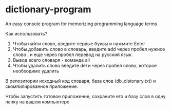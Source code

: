 # dictionary-program
An easy console program for memorizing programming language terms

Как использовать?
1. Чтобы найти слово, введите первые буквы и нажмите Enter
2. Чтобы добавить слово в словарь, введите add через пробел нужное слово , и еще через пробел перевод на русский язык. 
3. Вывод всего словаря -  команда all
4. Чтобы удалить слово введите del и через пробел слово, которое необходимо удалить

В репозитории исходный код словаря, база слов (db_distonary.txt) и скомпилированное приложение.
 
Чтобы запустить готовое приложение, сохраните его и базу слов в одну папку на вашем компьютере
